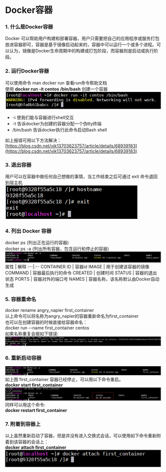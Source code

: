 # Docker容器

### 1. 什么是Docker容器
Docker 可以帮助用户构建和部署容器，用户只需要把自己的应用程序或服务打包放进容器即可，容器是基于镜像启动起来的，容器中可以运行一个或多个进程。可以认为，镜像是Docker生命周期中的构建或打包阶段，而容器则是启动或执行阶段。

### 2. 运行Docker容器
可以使用命令 man docker run 查看run命令帮助文档 <br>
使用 **docker run -it centos /bin/bash** 创建一个容器 <br>
![](pic/20191030221019.png) <br>
- -i 使我们能与容器进行shell交互
- -t 告诉docker为创建的容器分配一个伪tty终端
- /bin/bash 告诉docker执行此命令启动Bash shell <br>

如上报错可用以下方法解决：[https://blog.csdn.net/yjk13703623757/article/details/68939183](https://blog.csdn.net/yjk13703623757/article/details/68939183)

### 3. 退出容器
用户可以在容器中做任何自己想做的事情，当工作结束之后可通过  exit 命令退回到宿主机 <br>
![](pic/20191030224800.png)

### 4. 列出 Docker 容器
docker ps  (列出正在运行的容器) <br>
docker ps -a (列出所有容器，包含运行和停止的容器) <br>
![](pic/20191030225056.png) <br>
属性	| 解释
:--|:--
CONTAINER ID | 容器id
IMAGE | 用于创建该容器的镜像
COMMAND | 容器最后执行的命令
CREATED | 创建时间
STATUS | 容器的退出状态
PORTS | 容器对外的端口号
NAMES | 容器名称，该名称默认由Docker自动生成

### 5. 容器重命名
docker rename angry_napier first_container  <br>
以上命令可以将名称为angry_napier的容器重新命名为first_container<br>
也可以在创建容器的时候直接给容器命名：<br>
docker run --name first_container centos<br>
如果名称重复会报如下错误: <br>
![](pic/20191030230824.png) <br>

### 6. 重新启动容器
![](pic/20191030231312.png) <br>
如上图 first_container 容器已经停止，可以用以下命令重启。<br>
**docker start first_container**   <br>
![](pic/20191030231548.png)
同样可以用这个命令:<br>
**docker restart first_container** 

### 7. 附着到容器上
以上虽然重新启动了容器，但是并没有进入交换式会话，可以使用如下命令重新附着到该容器的会话上：<br>
**docker attach first_container**
![](pic/20191030232550.png)